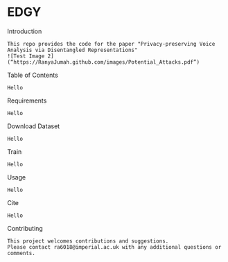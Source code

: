 # EDGY

Introduction
```
This repo provides the code for the paper "Privacy-preserving Voice Analysis via Disentangled Representations"
![Test Image 2](“https://RanyaJumah.github.com/images/Potential_Attacks.pdf”)
```

Table of Contents
```
Hello
```

Requirements
```
Hello
```

Download Dataset
```
Hello
```

Train 
```
Hello
```

Usage
```
Hello
```

Cite
```
Hello
```

Contributing
```
This project welcomes contributions and suggestions. 
Please contact ra6018@imperial.ac.uk with any additional questions or comments.
```


